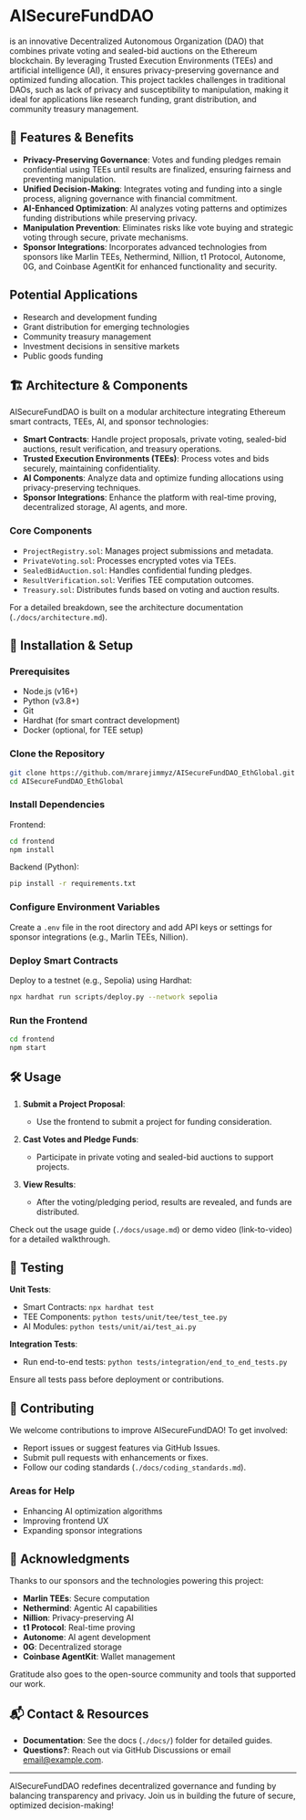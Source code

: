 # AISecureFundDAO

is an innovative Decentralized Autonomous Organization (DAO) that combines private voting and sealed-bid auctions on the Ethereum blockchain. By leveraging Trusted Execution Environments (TEEs) and artificial intelligence (AI), it ensures privacy-preserving governance and optimized funding allocation. This project tackles challenges in traditional DAOs, such as lack of privacy and susceptibility to manipulation, making it ideal for applications like research funding, grant distribution, and community treasury management.

## 🌟 Features & Benefits

- **Privacy-Preserving Governance**: Votes and funding pledges remain confidential using TEEs until results are finalized, ensuring fairness and preventing manipulation.
- **Unified Decision-Making**: Integrates voting and funding into a single process, aligning governance with financial commitment.
- **AI-Enhanced Optimization**: AI analyzes voting patterns and optimizes funding distributions while preserving privacy.
- **Manipulation Prevention**: Eliminates risks like vote buying and strategic voting through secure, private mechanisms.
- **Sponsor Integrations**: Incorporates advanced technologies from sponsors like Marlin TEEs, Nethermind, Nillion, t1 Protocol, Autonome, 0G, and Coinbase AgentKit for enhanced functionality and security.

## Potential Applications

- Research and development funding
- Grant distribution for emerging technologies
- Community treasury management
- Investment decisions in sensitive markets
- Public goods funding

## 🏗️ Architecture & Components

AISecureFundDAO is built on a modular architecture integrating Ethereum smart contracts, TEEs, AI, and sponsor technologies:

- **Smart Contracts**: Handle project proposals, private voting, sealed-bid auctions, result verification, and treasury operations.
- **Trusted Execution Environments (TEEs)**: Process votes and bids securely, maintaining confidentiality.
- **AI Components**: Analyze data and optimize funding allocations using privacy-preserving techniques.
- **Sponsor Integrations**: Enhance the platform with real-time proving, decentralized storage, AI agents, and more.

### Core Components

- `ProjectRegistry.sol`: Manages project submissions and metadata.
- `PrivateVoting.sol`: Processes encrypted votes via TEEs.
- `SealedBidAuction.sol`: Handles confidential funding pledges.
- `ResultVerification.sol`: Verifies TEE computation outcomes.
- `Treasury.sol`: Distributes funds based on voting and auction results.

For a detailed breakdown, see the architecture documentation (`./docs/architecture.md`).

## 🚀 Installation & Setup

### Prerequisites

- Node.js (v16+)
- Python (v3.8+)
- Git
- Hardhat (for smart contract development)
- Docker (optional, for TEE setup)

### Clone the Repository

```bash
git clone https://github.com/mrarejimmyz/AISecureFundDAO_EthGlobal.git
cd AISecureFundDAO_EthGlobal
```

### Install Dependencies

Frontend:

```bash
cd frontend
npm install
```

Backend (Python):

```bash
pip install -r requirements.txt
```

### Configure Environment Variables

Create a `.env` file in the root directory and add API keys or settings for sponsor integrations (e.g., Marlin TEEs, Nillion).

### Deploy Smart Contracts

Deploy to a testnet (e.g., Sepolia) using Hardhat:

```bash
npx hardhat run scripts/deploy.py --network sepolia
```

### Run the Frontend

```bash
cd frontend
npm start
```

## 🛠️ Usage

1. **Submit a Project Proposal**:

   - Use the frontend to submit a project for funding consideration.

2. **Cast Votes and Pledge Funds**:

   - Participate in private voting and sealed-bid auctions to support projects.

3. **View Results**:
   - After the voting/pledging period, results are revealed, and funds are distributed.

Check out the usage guide (`./docs/usage.md`) or demo video (link-to-video) for a detailed walkthrough.

## 🧪 Testing

**Unit Tests**:

- Smart Contracts: `npx hardhat test`
- TEE Components: `python tests/unit/tee/test_tee.py`
- AI Modules: `python tests/unit/ai/test_ai.py`

**Integration Tests**:

- Run end-to-end tests: `python tests/integration/end_to_end_tests.py`

Ensure all tests pass before deployment or contributions.

## 🤝 Contributing

We welcome contributions to improve AISecureFundDAO! To get involved:

- Report issues or suggest features via GitHub Issues.
- Submit pull requests with enhancements or fixes.
- Follow our coding standards (`./docs/coding_standards.md`).

### Areas for Help

- Enhancing AI optimization algorithms
- Improving frontend UX
- Expanding sponsor integrations

## 🙏 Acknowledgments

Thanks to our sponsors and the technologies powering this project:

- **Marlin TEEs**: Secure computation
- **Nethermind**: Agentic AI capabilities
- **Nillion**: Privacy-preserving AI
- **t1 Protocol**: Real-time proving
- **Autonome**: AI agent development
- **0G**: Decentralized storage
- **Coinbase AgentKit**: Wallet management

Gratitude also goes to the open-source community and tools that supported our work.

## 📬 Contact & Resources

- **Documentation**: See the docs (`./docs/`) folder for detailed guides.
- **Questions?**: Reach out via GitHub Discussions or email [email@example.com](mailto:mrarejimmy@jimpsons.org).

---

AISecureFundDAO redefines decentralized governance and funding by balancing transparency and privacy. Join us in building the future of secure, optimized decision-making!

